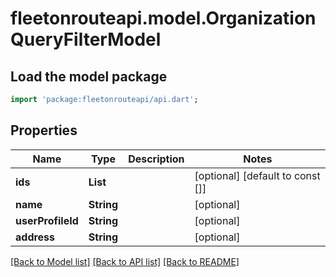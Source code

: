 # fleetonrouteapi.model.OrganizationQueryFilterModel

## Load the model package
```dart
import 'package:fleetonrouteapi/api.dart';
```

## Properties
Name | Type | Description | Notes
------------ | ------------- | ------------- | -------------
**ids** | **List<String>** |  | [optional] [default to const []]
**name** | **String** |  | [optional] 
**userProfileId** | **String** |  | [optional] 
**address** | **String** |  | [optional] 

[[Back to Model list]](../README.md#documentation-for-models) [[Back to API list]](../README.md#documentation-for-api-endpoints) [[Back to README]](../README.md)


